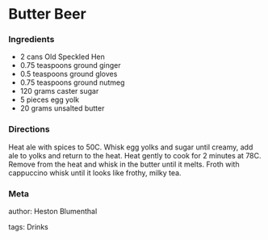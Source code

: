 # Butter Beer

### Ingredients
 * 2 cans Old Speckled Hen
 * 0.75 teaspoons ground ginger
 * 0.5 teaspoons ground gloves
 * 0.75 teaspoons ground nutmeg
 * 120 grams caster sugar
 * 5 pieces egg yolk
 * 20 grams unsalted butter

### Directions

Heat ale with spices to 50C.  Whisk egg yolks and sugar until creamy, add ale to yolks and return to the heat.  Heat gently to cook for 2 minutes at 78C.  Remove from the heat and whisk in the butter until it melts.  Froth with cappuccino whisk until it looks like frothy, milky tea.

### Meta
author: Heston Blumenthal

tags: Drinks

